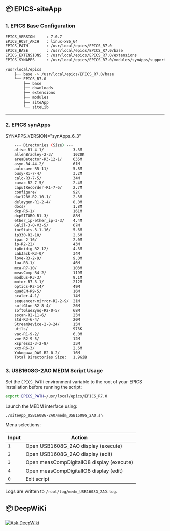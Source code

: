 ## 📦 EPICS-siteApp

### 1. EPICS Base Configuration

```bash
EPICS_VERSION     : 7.0.7
EPICS_HOST_ARCH   : linux-x86_64
EPICS_PATH        : /usr/local/epics/EPICS_R7.0
EPICS_BASE        : /usr/local/epics/EPICS_R7.0/base
EPICS_EXTENSIONS  : /usr/local/epics/EPICS_R7.0/extensions
EPICS_SYNAPPS     : /usr/local/epics/EPICS_R7.0/modules/synApps/support
```

```bash
/usr/local/epics
    ├── base -> /usr/local/epics/EPICS_R7.0/base
    └── EPICS_R7.0
        ├── base
        ├── downloads
        ├── extensions
        ├── modules
        ├── siteApp
        └── siteLib
```

---

### 2. EPICS synApps
SYNAPPS_VERSION="synApps_6_3"
```bash
    --- Directories (Size) ---
    alive-R1-4-1/             3.3M
    allenBradley-2-3/         1020K
    areaDetector-R3-12-1/     635M
    asyn-R4-44-2/             61M
    autosave-R5-11/           5.8M
    busy-R1-7-4/              3.2M
    calc-R3-7-5/              34M
    camac-R2-7-5/             2.4M
    caputRecorder-R1-7-6/     2.7M
    configure/                92K
    dac128V-R2-10-1/          2.3M
    delaygen-R1-2-4/          8.8M
    docs/                     1.8M
    dxp-R6-1/                 161M
    dxpSITORO-R1-3/           88M
    ether_ip-ether_ip-3-3/    4.4M
    Galil-3-0-V3-5/           67M
    iocStats-3-1-16/          5.6M
    ip330-R2-10/              2.6M
    ipac-2-16/                2.0M
    ip-R2-22/                 43M
    ipUnidig-R2-12/           4.3M
    LabJack-R3-0/             34M
    love-R3-2-9/              9.0M
    lua-R3-1/                 46M
    mca-R7-10/                103M
    measComp-R4-2/            119M
    modbus-R3-3/              9.1M
    motor-R7-3-1/             212M
    optics-R2-14/             49M
    quadEM-R9-5/              16M
    scaler-4-1/               14M
    sequencer-mirror-R2-2-9/  21M
    softGlue-R2-8-4/          26M
    softGlueZynq-R2-0-5/      68M
    sscan-R2-11-6/            25M
    std-R3-6-4/               20M
    StreamDevice-2-8-24/      15M
    utils/                    976K
    vac-R1-9-2/               6.0M
    vme-R2-9-5/               12M
    xspress3-3-2-8/           35M
    xxx-R6-3/                 2.6M
    Yokogawa_DAS-R2-0-2/      16M
    Total Directories Size:   1.9GiB
```


### 3. USB1608G-2AO MEDM Script Usage

Set the `EPICS_PATH` environment variable to the root of your EPICS installation before running the script:

```bash
export EPICS_PATH=/usr/local/epics/EPICS_R7.0
```

Launch the MEDM interface using:

```bash
./siteApp_USB1608G-2AO/medm_USB1608G_2AO.sh
```

Menu selections:

| Input | Action |
|-------|-------|
| `1`   | Open USB1608G_2AO display (execute) |
| `2`   | Open USB1608G_2AO display (edit) |
| `3`   | Open measCompDigitalIO8 display (execute) |
| `4`   | Open measCompDigitalIO8 display (edit) |
| `0`   | Exit script |

Logs are written to `/root/log/medm_USB1608G_2AO.log`.

## 📦 DeepWiKi
[![Ask DeepWiki](https://deepwiki.com/badge.svg)](https://deepwiki.com/verysys-pal/EPICS-siteApp)